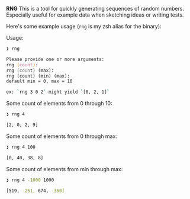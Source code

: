 **RNG**
This is a tool for quickly generating sequences of random numbers. Especially useful for example data when sketching ideas or writing tests.

Here's some example usage (`rng` is my zsh alias for the binary):

Usage:

```zsh
❯ rng

Please provide one or more arguments:
rng (count):
rng (count) (max):
rng (count) (min) (max):
default min = 0, max = 10

ex: `rng 3 0 2` might yield `[0, 2, 1]`
```

Some count of elements from 0 through 10:

```zsh
❯ rng 4

[2, 0, 2, 9]
```

Some count of elements from 0 through max:

```zsh
❯ rng 4 100

[0, 40, 38, 8]
```

Some count of elements from min through max:

```zsh
❯ rng 4 -1000 1000

[519, -251, 674, -360]
```
